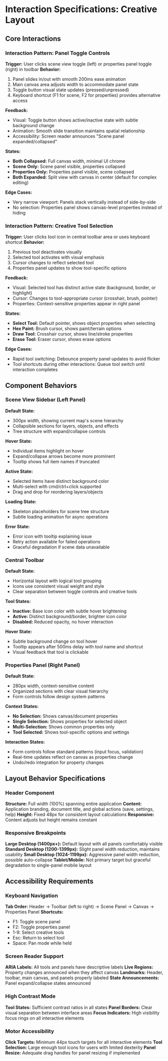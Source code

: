 # Interaction Specifications: Creative Layout

## Core Interactions

### Interaction Pattern: Panel Toggle Controls

**Trigger:** User clicks scene view toggle (left) or properties panel toggle (right) in toolbar
**Behavior:**

1. Panel slides in/out with smooth 200ms ease animation
2. Main canvas area adjusts width to accommodate panel state
3. Toggle button visual state updates (pressed/unpressed)
4. Keyboard shortcut (F1 for scene, F2 for properties) provides alternative access

**Feedback:**

- Visual: Toggle button shows active/inactive state with subtle background change
- Animation: Smooth slide transition maintains spatial relationship
- Accessibility: Screen reader announces "Scene panel expanded/collapsed"

**States:**

- **Both Collapsed:** Full canvas width, minimal UI chrome
- **Scene Only:** Scene panel visible, properties collapsed
- **Properties Only:** Properties panel visible, scene collapsed
- **Both Expanded:** Split view with canvas in center (default for complex editing)

**Edge Cases:**

- Very narrow viewport: Panels stack vertically instead of side-by-side
- No selection: Properties panel shows canvas-level properties instead of hiding

### Interaction Pattern: Creative Tool Selection

**Trigger:** User clicks tool icon in central toolbar area or uses keyboard shortcut
**Behavior:**

1. Previous tool deactivates visually
2. Selected tool activates with visual emphasis
3. Cursor changes to reflect selected tool
4. Properties panel updates to show tool-specific options

**Feedback:**

- Visual: Selected tool has distinct active state (background, border, or highlight)
- Cursor: Changes to tool-appropriate cursor (crosshair, brush, pointer)
- Properties: Context-sensitive properties appear in right panel

**States:**

- **Select Tool:** Default pointer, shows object properties when selecting
- **Hex Paint:** Brush cursor, shows paint/terrain options
- **Draw Tool:** Crosshair cursor, shows line/stroke properties
- **Erase Tool:** Eraser cursor, shows erase options

**Edge Cases:**

- Rapid tool switching: Debounce property panel updates to avoid flicker
- Tool shortcuts during other interactions: Queue tool switch until interaction completes

## Component Behaviors

### Scene View Sidebar (Left Panel)

**Default State:**

- 300px width, showing current map's scene hierarchy
- Collapsible sections for layers, objects, and effects
- Tree structure with expand/collapse controls

**Hover State:**

- Individual items highlight on hover
- Expand/collapse arrows become more prominent
- Tooltip shows full item names if truncated

**Active State:**

- Selected items have distinct background color
- Multi-select with cmd/ctrl+click supported
- Drag and drop for reordering layers/objects

**Loading State:**

- Skeleton placeholders for scene tree structure
- Subtle loading animation for async operations

**Error State:**

- Error icon with tooltip explaining issue
- Retry action available for failed operations
- Graceful degradation if scene data unavailable

### Central Toolbar

**Default State:**

- Horizontal layout with logical tool grouping
- Icons use consistent visual weight and style
- Clear separation between toggle controls and creative tools

**Tool States:**

- **Inactive:** Base icon color with subtle hover brightening
- **Active:** Distinct background/border, brighter icon color
- **Disabled:** Reduced opacity, no hover interaction

**Hover State:**

- Subtle background change on tool hover
- Tooltip appears after 500ms delay with tool name and shortcut
- Visual feedback that tool is clickable

### Properties Panel (Right Panel)

**Default State:**

- 280px width, context-sensitive content
- Organized sections with clear visual hierarchy
- Form controls follow design system patterns

**Context States:**

- **No Selection:** Shows canvas/document properties
- **Single Selection:** Shows properties for selected object
- **Multi-Selection:** Shows common properties only
- **Tool Selected:** Shows tool-specific options and settings

**Interaction States:**

- Form controls follow standard patterns (input focus, validation)
- Real-time updates reflect on canvas as properties change
- Undo/redo integration for property changes

## Layout Behavior Specifications

### Header Component

**Structure:** Full width (100%) spanning entire application
**Content:** Application branding, document title, and global actions (save, settings, help)
**Height:** Fixed 48px for consistent layout calculations
**Responsive:** Content adjusts but height remains constant

### Responsive Breakpoints

**Large Desktop (1400px+):** Default layout with all panels comfortably visible
**Standard Desktop (1200-1399px):** Slight panel width reduction, maintains usability
**Small Desktop (1024-1199px):** Aggressive panel width reduction, possible auto-collapse
**Tablet/Mobile:** Not primary target but graceful degradation to single-panel mobile layout

## Accessibility Requirements

### Keyboard Navigation

**Tab Order:** Header → Toolbar (left to right) → Scene Panel → Canvas → Properties Panel
**Shortcuts:**

- F1: Toggle scene panel
- F2: Toggle properties panel
- 1-9: Select creative tools
- Esc: Return to select tool
- Space: Pan mode while held

### Screen Reader Support

**ARIA Labels:** All tools and panels have descriptive labels
**Live Regions:** Property changes announced when they affect canvas
**Landmarks:** Header, toolbar, main canvas, and panels properly labeled
**State Announcements:** Panel expand/collapse states announced

### High Contrast Mode

**Tool States:** Sufficient contrast ratios in all states
**Panel Borders:** Clear visual separation between interface areas
**Focus Indicators:** High visibility focus rings on all interactive elements

### Motor Accessibility

**Click Targets:** Minimum 44px touch targets for all interactive elements
**Tool Selection:** Large enough tool icons for users with limited dexterity
**Panel Resize:** Adequate drag handles for panel resizing if implemented

